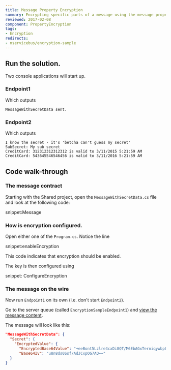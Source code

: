 ```yaml
---
title: Message Property Encryption
summary: Encrypting specific parts of a message using the message property encryption feature.
reviewed: 2017-02-08
component: PropertyEncryption
tags:
- Encryption
redirects:
- nservicebus/encryption-sample
---
```



## Run the solution.

Two console applications will start up.


### Endpoint1

Which outputs

```no-highlight
MessageWithSecretData sent.
```


### Endpoint2

Which outputs

```no-highlight
I know the secret - it's 'betcha can't guess my secret'
SubSecret: My sub secret
CreditCard: 312312312312312 is valid to 3/11/2015 5:21:59 AM
CreditCard: 543645546546456 is valid to 3/11/2016 5:21:59 AM
```


## Code walk-through


### The message contract

Starting with the Shared project, open the `MessageWithSecretData.cs` file and look at the following code:

snippet:Message


### How is encryption configured.

Open either one of the `Program.cs`. Notice the line

snippet:enableEncryption

This code indicates that encryption should be enabled.

The key is then configured using

snippet: ConfigureEncryption


### The message on the wire

Now run `Endpoint1` on its own (i.e. don't start `Endpoint2`).

Go to the server queue (called `EncryptionSampleEndpoint1`) and [view the message content](/nservicebus/msmq/viewing-message-content-in-msmq.md).

The message will look like this:

```json
"MessageWithSecretData": {
  "Secret": {
    "EncryptedValue": {
      "EncryptedBase64Value": "+eeBont5Lzlre4cxDi8QT/M6EbAGxTerniqywbpLBVA=",
      "Base64Iv": "u8n8ds0Ssf/AdJCxpOG7AQ=="
  }
}
```
